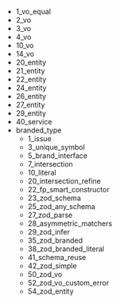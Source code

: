 - 1_vo_equal
- 2_vo
- 3_vo
- 4_vo
- 10_vo
- 14_vo
- 20_entity
- 21_entity
- 22_entity
- 24_entity
- 26_entity
- 27_entity
- 29_entity
- 40_service
- branded_type
  - 1_issue
  - 3_unique_symbol
  - 5_brand_interface
  - 7_intersection
  - 10_literal
  - 20_intersection_refine
  - 22_fp_smart_constructor
  - 23_zod_schema
  - 25_zod_any_schema
  - 27_zod_parse
  - 28_asymmetric_matchers
  - 29_zod_infer
  - 35_zod_branded
  - 38_zod_branded_literal
  - 41_schema_reuse
  - 42_zod_simple
  - 50_zod_vo
  - 52_zod_vo_custom_error
  - 54_zod_entity
